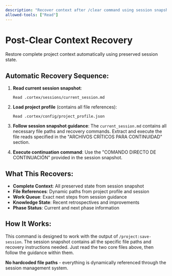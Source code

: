 ```yaml
---
description: "Recover context after /clear command using session snapshots"
allowed-tools: ["Read"]
---
```


# Post-Clear Context Recovery

Restore complete project context automatically using preserved session state.

## Automatic Recovery Sequence:

1. **Read current session snapshot**:
   ```
   Read .cortex/sessions/current_session.md
   ```

2. **Load project profile** (contains all file references):
   ```
   Read .cortex/config/project_profile.json
   ```

3. **Follow session snapshot guidance**: 
   The `current_session.md` contains all necessary file paths and recovery commands. Extract and execute the file reads specified in the "ARCHIVOS CRÍTICOS PARA CONTINUIDAD" section.

4. **Execute continuation command**:
   Use the "COMANDO DIRECTO DE CONTINUACIÓN" provided in the session snapshot.

## What This Recovers:

- **Complete Context**: All preserved state from session snapshot
- **File References**: Dynamic paths from project profile and session
- **Work Queue**: Exact next steps from session guidance
- **Knowledge State**: Recent retrospectives and improvements
- **Phase Status**: Current and next phase information

## How It Works:

This command is designed to work with the output of `/project:save-session`. The session snapshot contains all the specific file paths and recovery instructions needed. Just read the two core files above, then follow the guidance within them.

**No hardcoded file paths** - everything is dynamically referenced through the session management system.